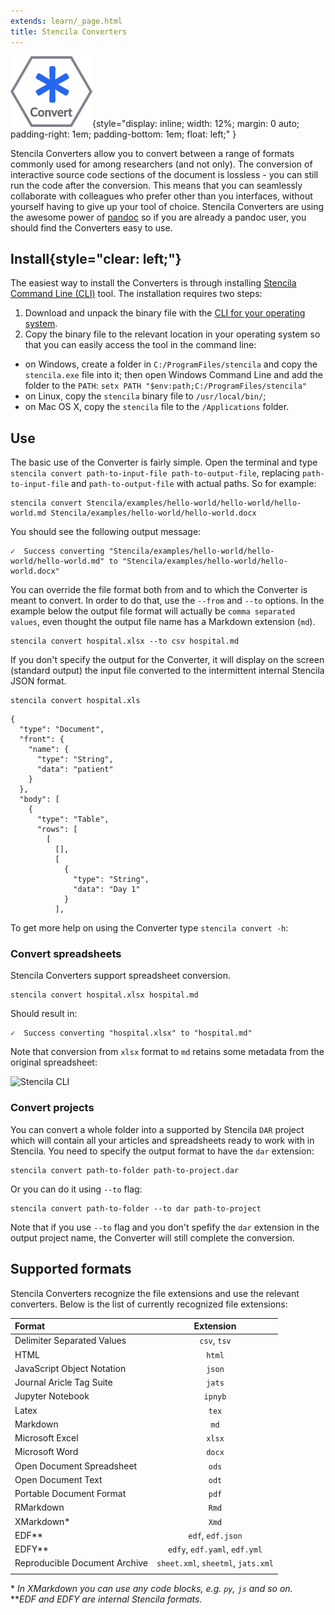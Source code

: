 ```yaml
---
extends: learn/_page.html
title: Stencila Converters
---
```


![Stencila Converters](/learn/img/convert.png){style="display: inline; width: 12%; margin: 0 auto; padding-right: 1em; padding-bottom: 1em; float: left;" }

Stencila Converters allow you to convert between a range of formats commonly used for among researchers (and not only). The conversion of interactive source code sections of the document is lossless - you can still run the code after the conversion. This means that you can seamlessly collaborate with colleagues who prefer other than you interfaces, without yourself having to give up your tool of choice. Stencila Converters are using the awesome power of [pandoc](https://pandoc.org/) so if you are already a
pandoc user, you should find the Converters easy to use.


## Install{style="clear: left;"}

The easiest way to install the Converters is through installing [Stencila Command Line (CLI)](https://github.com/stencila/cli/releases) tool.
The installation requires two steps:
1. Download and unpack the binary file with the [CLI for your operating system](https://github.com/stencila/cli/releases).
2. Copy the binary file to the relevant location in your operating system so that you can easily access the tool in the command line:
  * on Windows, create a folder in `C:/ProgramFiles/stencila` and copy the `stencila.exe` file into it; then open Windows Command Line and add
  the folder to the `PATH`: `setx PATH "$env:path;C:/ProgramFiles/stencila"`
  * on Linux, copy the `stencila` binary file to `/usr/local/bin/`;
  * on Mac OS X, copy the `stencila` file to the `/Applications` folder.

## Use

The basic use of the Converter is fairly simple. Open the terminal and type `stencila convert path-to-input-file path-to-output-file`, replacing
`path-to-input-file` and `path-to-output-file` with actual paths. So for example:

```
stencila convert Stencila/examples/hello-world/hello-world/hello-world.md Stencila/examples/hello-world/hello-world.docx
```

You should see the following output message:

```
✓  Success converting "Stencila/examples/hello-world/hello-world/hello-world.md" to "Stencila/examples/hello-world/hello-world.docx"
```

You can override the file format both from and to which the Converter is meant to convert. In order to do that, use the `--from` and `--to` options.
In the example below the output file format will actually be `comma separated values`, even thought the output file name has a Markdown extension (`md`).

```
stencila convert hospital.xlsx --to csv hospital.md
```

If you don't specify the output for the Converter, it will display on the screen (standard output) the input file converted to the intermittent internal Stencila JSON format.

```
stencila convert hospital.xls
```

```{json}
{
  "type": "Document",
  "front": {
    "name": {
      "type": "String",
      "data": "patient"
    }
  },
  "body": [
    {
      "type": "Table",
      "rows": [
        [
          [],
          [
            {
              "type": "String",
              "data": "Day 1"
            }
          ],
```

To get more help on using the Converter type `stencila convert -h`:

### Convert spreadsheets

Stencila Converters support spreadsheet conversion.

```
stencila convert hospital.xlsx hospital.md
```
Should result in:

```
✓  Success converting "hospital.xlsx" to "hospital.md"
```

Note that conversion from `xlsx` format to `md` retains some metadata from the original spreadsheet:

![Stencila CLI](/learn/img/converter-xlsx.png)


### Convert projects

You can convert a whole folder into a supported by Stencila `DAR` project which will contain all your articles and spreadsheets ready to work with in Stencila.
You need to specify the output format to have the `dar` extension:

```
stencila convert path-to-folder path-to-project.dar
```  

Or you can do it using `--to` flag:

```
stencila convert path-to-folder --to dar path-to-project
```

Note that if you use `--to` flag and you don't spefify the `dar` extension in the output project name, the Converter will still complete the conversion. 

## Supported formats
Stencila Converters recognize the file extensions and use the relevant converters. Below is the list of currently recognized file extensions:

| Format                        |             Extension              |
|:------------------------------|:----------------------------------:|
| Delimiter Separated Values    |            `csv`, `tsv`            |
| HTML                          |               `html`               |
| JavaScript Object Notation    |               `json`               |
| Journal Aricle Tag Suite      |               `jats`               |
| Jupyter Notebook              |              `ipnyb`               |
| Latex                         |               `tex`                |
| Markdown                      |                `md`                |
| Microsoft Excel               |               `xlsx`               |
| Microsoft Word                |               `docx`               |
| Open Document Spreadsheet     |               `ods`                |
| Open Document Text            |               `odt`                |
| Portable Document Format      |               `pdf`                |
| RMarkdown                     |               `Rmd`                |
| XMarkdown\*                   |               `Xmd`                |
| EDF\**                        |         `edf`, `edf.json`          |
| EDFY\**                       |   `edfy`, `edf.yaml`, `edf.yml`    |
| Reproducible Document Archive | `sheet.xml`, `sheetml`, `jats.xml` |
|                               |                                    |
\* _In XMarkdown you can use any code blocks, e.g. `py`, `js` and so on._ <br/>
\**_EDF and EDFY are internal Stencila formats._
